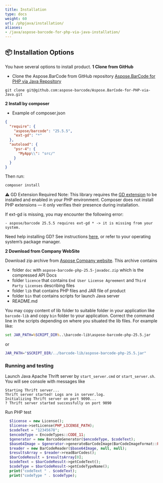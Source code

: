 ```yaml
---
title: Installation
type: docs
weight: 60
url: /phpjava/installation/
aliases:
- /java/aspose-barcode-for-php-via-java-installation/
---
```


## 📦 Installation Options
You have several options to install product.
**1 Clone from GitHub**
- Clone the Aspose.BarCode from GitHub repository
  <a href="https://github.com/aspose-barcode/Aspose.BarCode-for-PHP-via-Java/tree/master" target="_blank">
  Aspose.BarCode for PHP via Java Repository </a> 

```
git clone git@github.com:aspose-barcode/Aspose.BarCode-for-PHP-via-Java.git
```

**2 Install by composer**
- Example of composer.json

```json
{
  "require": {
    "aspose/barcode": "25.5.5",
    "ext-gd": "*"
  },
  "autoload": {
    "psr-4": {
      "MyApp\\": "src/"
    }
  }
}
```
Then run:
``` bash
composer install
```
⚠️ GD Extension Required
Note: This library requires the <a href="https://www.php.net/manual/en/book.image.php" target="_blank">GD extension</a> 
to be installed and enabled in your PHP environment.
Composer does not install PHP extensions — it only verifies their presence during installation.

If ext-gd is missing, you may encounter the following error:
```
- aspose/barcode 25.5.5 requires ext-gd * -> it is missing from your system.
```
Need help installing GD? 
See instructions <a href="https://www.php.net/manual/en/image.installation.php" target="_blank">here</a>, 
or refer to your operating system’s package manager.


**2 Download from Company WebSite**

Download zip archive from <a href="https://releases.aspose.com/barcode/php/" target="_blank">Aspose Company website</a>.
This archive contains 
- folder `doc` with `aspose-barcode-php-25.5-javadoc.zip` which is the compressed API Docs
- folder `licence` that contains `End User License Agreement` and `Third Party Licenses` describing files
- folder `lib` that contains PHP files and JAR file of product
- folder `bin` that contains scripts for launch Java server
- README.md

You may copy content of lib folder to suitable folder in your application like `barcode-lib`
and copy `bin` folder to your application. Correct the command line in the scripts depending on
where you situated the lib files. For example like:
```cmd
set JAR_PATH=%SCRIPT_DIR%..\barcode-lib\aspose-barcode-php-25.5.jar
```
or
```bash
JAR_PATH="$SCRIPT_DIR/../barcode-lib/aspose-barcode-php-25.5.jar"
```

### Running and testing
Launch Java Apache Thrift server by `start_server.cmd` or `start_server.sh`.
You will see console with messages like
```log
Starting Thrift server...
Thrift server started! Logs are in server.log.
Initializing Thrift server on port 9090...
? Thrift server started successfully on port 9090
```
Run PHP test
```php
  $license = new License();
  $license->setLicense(PHP_LICENSE_PATH);
  $codeText = "12345678";
  $encodeType = EncodeTypes::CODE_11;
  $generator = new BarcodeGenerator($encodeType, $codeText);
  $base64Image = $generator->generateBarCodeImage(BarCodeImageFormat::PNG);
  $reader = new BarCodeReader($base64Image, null, null);
  $resultsArray = $reader->readBarCodes();
  $barCodeResult = $resultsArray[0];
  $codeText = $barCodeResult->getCodeText();
  $codeType = $barCodeResult->getCodeTypeName();
  print("codeText " . $codeText);
  print("codeType " . $codeType);
```


